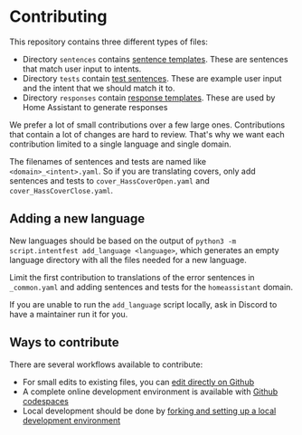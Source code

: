 # Contributing

This repository contains three different types of files:

* Directory `sentences` contains [sentence templates](sentences/README.md). These are sentences that match user input to intents.
* Directory `tests` contain [test sentences](tests/README.md). These are example user input and the intent that we should match it to.
* Directory `responses` contain [response templates](responses/README.md). These are used by Home Assistant to generate responses

We prefer a lot of small contributions over a few large ones. Contributions that contain a lot of changes are hard to review. That's why we want each contribution limited to a single language and single domain.

The filenames of sentences and tests are named like `<domain>_<intent>.yaml`. So if you are translating covers, only add sentences and tests to `cover_HassCoverOpen.yaml` and `cover_HassCoverClose.yaml`.

## Adding a new language

New languages should be based on the output of `python3 -m script.intentfest add_language <language>`, which generates an empty language directory with all the files needed for a new language.

Limit the first contribution to translations of the error sentences in `_common.yaml` and adding sentences and tests for the `homeassistant` domain.

If you are unable to run the `add_language` script locally, ask in Discord to have a maintainer run it for you.

## Ways to contribute

There are several workflows available to contribute:

* For small edits to existing files, you can [edit directly on Github](docs/github/README.md)
* A complete online development environment is available with [Github codespaces](docs/codespace/README.md)
* Local development should be done by [forking and setting up a local development environment](docs/forking/README.md)
